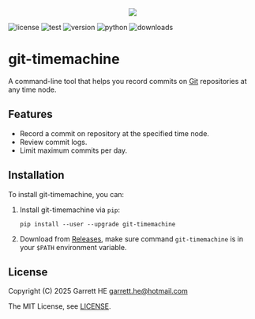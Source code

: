 <div align="center">
    <img src="https://raw.githubusercontent.com/garrett-he/git-timemachine/refs/heads/main/logo/git-timemachine.png"/>
</div>

![license](https://img.shields.io/github/license/garrett-he/git-timemachine)
![test](https://img.shields.io/github/actions/workflow/status/garrett-he/git-timemachine/test.yml)
![version](https://img.shields.io/pypi/v/git-timemachine)
![python](https://img.shields.io/pypi/pyversions/git-timemachine)
![downloads](https://img.shields.io/pypi/dm/git-timemachine)

# git-timemachine

A command-line tool that helps you record commits on [Git][1] repositories at
any time node.

## Features

* Record a commit on repository at the specified time node.
* Review commit logs.
* Limit maximum commits per day.

## Installation

To install git-timemachine, you can:

1. Install git-timemachine via `pip`:

    ```
    pip install --user --upgrade git-timemachine
    ```

2. Download from [Releases][2], make sure command `git-timemachine` is in
   your `$PATH` environment variable.

## License

Copyright (C) 2025 Garrett HE <garrett.he@hotmail.com>

The MIT License, see [LICENSE](./LICENSE).

[1]: https://git-scm.com/

[2]: https://github.com/garrett-he/git-timemachine/releases
